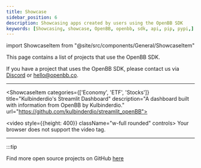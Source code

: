```yaml
---
title: Showcase
sidebar_position: 6
description: Showcasing apps created by users using the OpenBB SDK
keywords: [Showcasing, showcase, OpenBB, openbb, sdk, api, pip, pypi,]
---
```




import ShowcaseItem from "@site/src/components/General/ShowcaseItem"

This page contains a list of projects that use the OpenBB SDK.

If you have a project that uses the OpenBB SDK, please contact us via [Discord](https://discord.com/invite/Up2QGbMKHY) or [hello@openbb.co](mailto:hello@openbb.co).

---

<ShowcaseItem
categories={['Economy', 'ETF', 'Stocks']}
title="Kulbinderdio's Streamlit Dashboard"
description="A dashboard built with information from OpenBB by Kulbinderdio."
url="https://github.com/kulbinderdio/streamlit_openBB">

<video style={{height: 400}} className="w-full rounded" controls>
  <source src="https://user-images.githubusercontent.com/4700433/205459912-9c9a10ac-50ce-42e3-8bf1-ad2e5a64b2a1.mp4" type="video/mp4" />
Your browser does not support the video tag.
</video>
</ShowcaseItem>

---

:::tip

Find more open source projects on GitHub [here](https://github.com/search?q=topic:openbb&type=Repositories&l=&l=)
